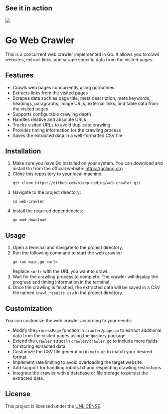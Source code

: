 ## See it in action

![](https://github.com/Sieep-Coding/web-crawler/blob/main/gif.gif)


<!DOCTYPE html>
<html lang="en">
<head>
<meta charset="UTF-8">
<meta name="viewport" content="width=device-width, initial-scale=1.0">
</head>
<body>
<h1>Go Web Crawler</h1>
<p>This is a concurrent web crawler implemented in Go.
It allows you to crawl websites, extract links, and scrape specific data from the visited pages.</p>
<h2>Features</h2>
<ul>
<li>Crawls web pages concurrently using goroutines</li>
<li>Extracts links from the visited pages</li>
<li>Scrapes data such as page title, meta description, meta keywords, headings, paragraphs, image URLs, external links, and table data from the visited pages</li>
<li>Supports configurable crawling depth</li>
<li>Handles relative and absolute URLs</li>
<li>Tracks visited URLs to avoid duplicate crawling</li>
<li>Provides timing information for the crawling process</li>
<li>Saves the extracted data in a well-formatted CSV file</li>
</ul>
<h2>Installation</h2>
<ol>
<li>Make sure you have Go installed on your system. You can download and install Go from the official website: <a href="https://golang.org">https://golang.org</a></li>
<li>Clone this repository to your local machine:
<pre><code>git clone https://github.com/sieep-coding/web-crawler.git</code></pre>
</li>
<li>Navigate to the project directory:
<pre><code>cd web-crawler</code></pre>
</li>
<li>Install the required dependencies:
<pre><code>go mod download</code></pre>
</li>
</ol>
<h2>Usage</h2>
<ol>
<li>Open a terminal and navigate to the project directory.</li>
<li>Run the following command to start the web crawler:
<pre><code>go run main.go &lt;url&gt;</code></pre>
Replace <code>&lt;url&gt;</code> with the URL you want to crawl.
</li>
<li>Wait for the crawling process to complete. The crawler will display the progress and timing information in the terminal.</li>
<li>Once the crawling is finished, the extracted data will be saved in a CSV file named <code>crawl_results.csv</code> in the project directory.</li>
</ol>
<h2>Customization</h2>
<p>You can customize the web crawler according to your needs:</p>
<ul>
<li>Modify the <code>processPage</code> function in <code>crawler/page.go</code> to extract additional data from the visited pages using the <code>goquery</code> package.</li>
<li>Extend the <code>Crawler</code> struct in <code>crawler/crawler.go</code> to include more fields for storing extracted data.</li>
<li>Customize the CSV file generation in <code>main.go</code> to match your desired format.</li>
<li>Implement rate limiting to avoid overloading the target website.</li>
<li>Add support for handling robots.txt and respecting crawling restrictions.</li>
<li>Integrate the crawler with a database or file storage to persist the extracted data.</li>
</ul>
<h2>License</h2>
<p>This project is licensed under the <a href="LICENSE">UNLICENSE</a>.</p>
</body>
</html>
